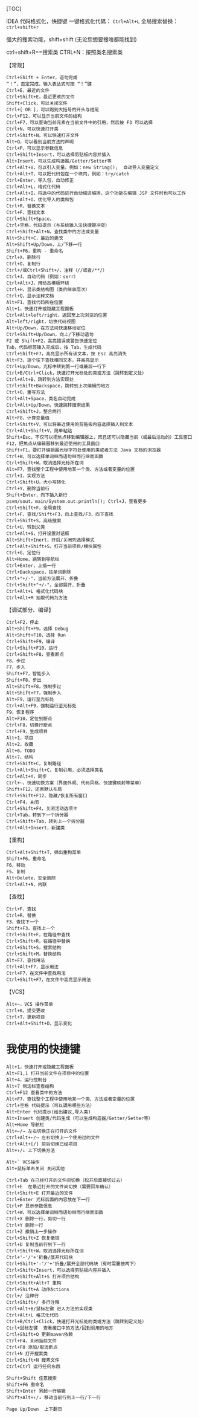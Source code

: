 [TOC]

IDEA 代码格式化，快捷键
一键格式化代碼： `Ctrl+Alt+L`
全局搜索替换：`ctrl+shift+r`

强大的搜索功能，shift+shift (无论您想要搜啥都能找到)

ctrl+shift+R==搜索类   CTRL+N：按照类名搜索类

【常规】

    Ctrl+Shift + Enter，语句完成
    “！”，否定完成，输入表达式时按 “！”键
    Ctrl+E，最近的文件
    Ctrl+Shift+E，最近更改的文件
    Shift+Click，可以关闭文件
    Ctrl+[ OR ]，可以跑到大括号的开头与结尾
    Ctrl+F12，可以显示当前文件的结构
    Ctrl+F7，可以查询当前元素在当前文件中的引用，然后按 F3 可以选择
    Ctrl+N，可以快速打开类
    Ctrl+Shift+N，可以快速打开文件
    Alt+Q，可以看到当前方法的声明
    Ctrl+P，可以显示参数信息
    Ctrl+Shift+Insert，可以选择剪贴板内容并插入
    Alt+Insert，可以生成构造器/Getter/Setter等
    Ctrl+Alt+V，可以引入变量。例如：new String();  自动导入变量定义
    Ctrl+Alt+T，可以把代码包在一个块内，例如：try/catch
    Ctrl+Enter，导入包，自动修正
    Ctrl+Alt+L，格式化代码
    Ctrl+Alt+I，将选中的代码进行自动缩进编排，这个功能在编辑 JSP 文件时也可以工作
    Ctrl+Alt+O，优化导入的类和包
    Ctrl+R，替换文本
    Ctrl+F，查找文本
    Ctrl+Shift+Space， 
    Ctrl+空格，代码提示（与系统输入法快捷键冲突）
    Ctrl+Shift+Alt+N，查找类中的方法或变量
    Alt+Shift+C，最近的更改
    Alt+Shift+Up/Down，上/下移一行
    Shift+F6，重构 - 重命名
    Ctrl+X，删除行
    Ctrl+D，复制行
    Ctrl+/或Ctrl+Shift+/，注释（//或者/**/）
    Ctrl+J，自动代码（例如：serr）
    Ctrl+Alt+J，用动态模板环绕
    Ctrl+H，显示类结构图（类的继承层次）
    Ctrl+Q，显示注释文档
    Alt+F1，查找代码所在位置
    Alt+1，快速打开或隐藏工程面板
    Ctrl+Alt+left/right，返回至上次浏览的位置
    Alt+left/right，切换代码视图
    Alt+Up/Down，在方法间快速移动定位
    Ctrl+Shift+Up/Down，向上/下移动语句
    F2 或 Shift+F2，高亮错误或警告快速定位
    Tab，代码标签输入完成后，按 Tab，生成代码
    Ctrl+Shift+F7，高亮显示所有该文本，按 Esc 高亮消失
    Alt+F3，逐个往下查找相同文本，并高亮显示
    Ctrl+Up/Down，光标中转到第一行或最后一行下
    Ctrl+B/Ctrl+Click，快速打开光标处的类或方法（跳转到定义处）
    Ctrl+Alt+B，跳转到方法实现处
    Ctrl+Shift+Backspace，跳转到上次编辑的地方
    Ctrl+O，重写方法
    Ctrl+Alt+Space，类名自动完成
    Ctrl+Alt+Up/Down，快速跳转搜索结果
    Ctrl+Shift+J，整合两行
    Alt+F8，计算变量值
    Ctrl+Shift+V，可以将最近使用的剪贴板内容选择插入到文本
    Ctrl+Alt+Shift+V，简单粘贴
    Shift+Esc，不仅可以把焦点移到编辑器上，而且还可以隐藏当前（或最后活动的）工具窗口
    F12，把焦点从编辑器移到最近使用的工具窗口
    Shift+F1，要打开编辑器光标字符处使用的类或者方法 Java 文档的浏览器
    Ctrl+W，可以选择单词继而语句继而行继而函数
    Ctrl+Shift+W，取消选择光标所在词
    Alt+F7，查找整个工程中使用地某一个类、方法或者变量的位置
    Ctrl+I，实现方法
    Ctrl+Shift+U，大小写转化
    Ctrl+Y，删除当前行
    Shift+Enter，向下插入新行
    psvm/sout，main/System.out.println(); Ctrl+J，查看更多
    Ctrl+Shift+F，全局查找
    Ctrl+F，查找/Shift+F3，向上查找/F3，向下查找
    Ctrl+Shift+S，高级搜索
    Ctrl+U，转到父类
    Ctrl+Alt+S，打开设置对话框
    Alt+Shift+Inert，开启/关闭列选择模式
    Ctrl+Alt+Shift+S，打开当前项目/模块属性
    Ctrl+G，定位行
    Alt+Home，跳转到导航栏
    Ctrl+Enter，上插一行
    Ctrl+Backspace，按单词删除
    Ctrl+"+/-"，当前方法展开、折叠
    Ctrl+Shift+"+/-"，全部展开、折叠
    Ctrl+Alt+L 格式化代码块
    Ctrl+Alt+M 抽取代码为方法

【调试部分、编译】

    Ctrl+F2，停止
    Alt+Shift+F9，选择 Debug
    Alt+Shift+F10，选择 Run
    Ctrl+Shift+F9，编译
    Ctrl+Shift+F10，运行
    Ctrl+Shift+F8，查看断点
    F8，步过
    F7，步入
    Shift+F7，智能步入
    Shift+F8，步出
    Alt+Shift+F8，强制步过
    Alt+Shift+F7，强制步入
    Alt+F9，运行至光标处
    Ctrl+Alt+F9，强制运行至光标处
    F9，恢复程序
    Alt+F10，定位到断点
    Ctrl+F8，切换行断点
    Ctrl+F9，生成项目
    Alt+1，项目
    Alt+2，收藏
    Alt+6，TODO
    Alt+7，结构
    Ctrl+Shift+C，复制路径
    Ctrl+Alt+Shift+C，复制引用，必须选择类名
    Ctrl+Alt+Y，同步
    Ctrl+~，快速切换方案（界面外观、代码风格、快捷键映射等菜单）
    Shift+F12，还原默认布局
    Ctrl+Shift+F12，隐藏/恢复所有窗口
    Ctrl+F4，关闭
    Ctrl+Shift+F4，关闭活动选项卡
    Ctrl+Tab，转到下一个拆分器
    Ctrl+Shift+Tab，转到上一个拆分器
    Ctrl+Alt+Insert，新建类

【重构】

    Ctrl+Alt+Shift+T，弹出重构菜单
    Shift+F6，重命名
    F6，移动
    F5，复制
    Alt+Delete，安全删除
    Ctrl+Alt+N，内联

【查找】

    Ctrl+F，查找
    Ctrl+R，替换
    F3，查找下一个
    Shift+F3，查找上一个
    Ctrl+Shift+F，在路径中查找
    Ctrl+Shift+R，在路径中替换
    Ctrl+Shift+S，搜索结构
    Ctrl+Shift+M，替换结构
    Alt+F7，查找用法
    Ctrl+Alt+F7，显示用法
    Ctrl+F7，在文件中查找用法
    Ctrl+Shift+F7，在文件中高亮显示用法

【VCS】

    Alt+~，VCS 操作菜单
    Ctrl+K，提交更改
    Ctrl+T，更新项目
    Ctrl+Alt+Shift+D，显示变化

# 我使用的快捷键

```
Alt+1，快速打开或隐藏工程面板
Alt+F1,1 打开当前文件在项目中的位置
Alt+4，运行控制台
Alt+7 侧边栏查看结构
Ctrl+F12 查看类中的方法
Alt+F7，查找整个工程中使用地某一个类、方法或者变量的位置
Ctrl+空格 代码提示（可以调用哪些方法）
Alt+Enter 代码提示(给出建议,导入类)
Alt+Insert 创建类/代码生成（可以生成构造器/Getter/Setter等）
Alt+Home 导航栏
Alt+←/→ 左右切换正在打开的文件
Ctrl+Alt+←/→ 左右切换上一个使用过的文件
Ctrl+Alt+[/] 前后切换已经项目
Alt+↑/↓ 上下切换方法

Alt+` VCS操作
Alt+鼠标单击关闭 关闭其他

Ctrl+Tab 在已经打开的文件间切换（松开后直接切过去）
Ctrl+E  在最近打开的文件间切换（需要回车确认）
Ctrl+Shift+E 打开最近的文件
Ctrl+Enter 光标后面的内容放在下一行
Ctrl+P 显示参数信息
Ctrl+W，可以选择单词继而语句继而行继而函数
Ctrl+X 删除一行，剪切一行
Ctrl+Y 删除一行
Ctrl+Z 撤销上一步操作
Ctrl+Shift+Z 恢复撤销
Ctrl+D 复制当前行到下一行
Ctrl+Shift+W，取消选择光标所在词
Ctrl+'-'/'+'折叠/展开代码块
Ctrl+Shift+'-'/'+'折叠/展开全部代码块（有时需要按两下）
Ctrl+Shift+Insert，可以选择剪贴板内容并插入
Ctrl+Shift+Alt+S 打开项目结构
Ctrl+Shift+Alt+T 重构
Ctrl+Shift+A 动作Actions
Ctrl+/ 注释行
Ctrl+Shift+/ 多行注释
Ctrl+Alt+B/鼠标左键 进入方法的实现类
Ctrl+Alt+L 格式化代码
Ctrl+B/Ctrl+Click，快速打开光标处的类或方法（跳转到定义处）
Ctrl+鼠标左键  查看接口中的方法/回到调用的地方
Crtl+Shift+O 更新maven依赖
Ctrl+F4，关闭当前文件
Ctrl+F8 添加/取消断点
Ctrl+N 打开搜索类
Ctrl+Shift+N 搜素文件
Ctrl+Ctrl 运行任何东西

Shift+Shift 任意搜索
Shift+F6 重命名
Shift+Enter 另起一行编辑
Shift+Alt+↑/↓ 移动当前行到上一行/下一行

Page Up/Down  上下翻页
```
